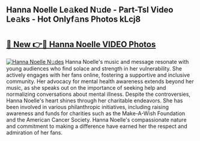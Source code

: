 ## Hanna Noelle Le𝚊ked N𝚞de - Part-TsI Video Le𝚊ks - Hot Onlyf𝚊ns Photos kLcj8

# <h2><a href="http://ab4769.deff.icu/?id=Hanna+Noelle">🔗 New 👉🔴 Hanna Noelle VIDEO Photos</a></h2>

[![Hanna Noelle N𝚞des](https://i.imgur.com/rIISA9y.gif)](http://ab4769.deff.icu/?id=Hanna+Noelle)
Hanna Noelle's music and message resonate with young audiences who find solace and strength in her vulnerability. She actively engages with her fans online, fostering a supportive and inclusive community. Her advocacy for mental health awareness extends beyond her music, as she speaks out on the importance of seeking help and normalizing conversations about mental illness. Despite the controversies, Hanna Noelle's heart shines through her charitable endeavors. She has been involved in various philanthropic initiatives, including raising awareness and funds for charities such as the Make-A-Wish Foundation and the American Cancer Society. Hanna Noelle's compassionate nature and commitment to making a difference have earned her the respect and admiration of her fans.
